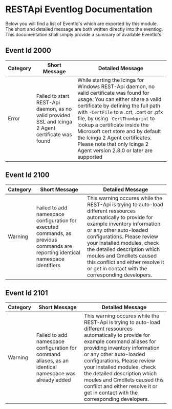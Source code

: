 # RESTApi Eventlog Documentation

Below you will find a list of EventId's which are exported by this module. The short and detailed message are both written directly into the eventlog. This documentation shall simply provide a summary of available EventId's

## Event Id 2000

| Category | Short Message | Detailed Message |
| --- | --- | --- |
| Error | Failed to start REST-Api daemon, as no valid provided SSL and Icinga 2 Agent certificate was found | While starting the Icinga for Windows REST-Api daemon, no valid certificate was found for usage. You can either share a valid certificate by defining the full path with `-CertFile` to a .crt, .cert or .pfx file, by using `-CertThumbprint` to lookup a certificate inside the Microsoft cert store and by default the Icinga 2 Agent certificates. Please note that only Icinga 2 Agent version 2.8.0 or later are supported |

## Event Id 2100

| Category | Short Message | Detailed Message |
| --- | --- | --- |
| Warning | Failed to add namespace configuration for executed commands, as previous commands are reporting identical namespace identifiers | This warning occures while the REST-Api is trying to auto-load different ressources automatically to provide for example inventory information or any other auto-loaded configurations. Please review your installed modules, check the detailed description which moules and Cmdllets caused this conflict and either resolve it or get in contact with the corresponding developers. |

## Event Id 2101

| Category | Short Message | Detailed Message |
| --- | --- | --- |
| Warning | Failed to add namespace configuration for command aliases, as an identical namespace was already added | This warning occures while the REST-Api is trying to auto-load different ressources automatically to provide for example command aliases for providing inventory information or any other auto-loaded configurations. Please review your installed modules, check the detailed description which moules and Cmdllets caused this conflict and either resolve it or get in contact with the corresponding developers. |
